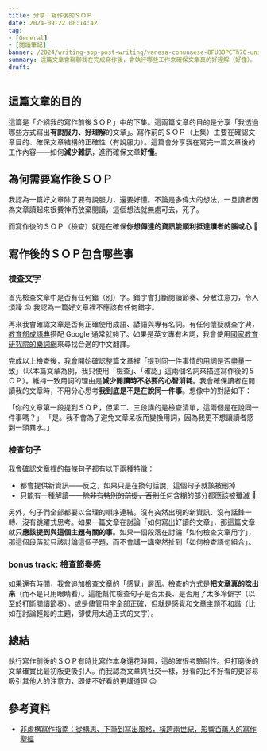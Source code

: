 ```yaml
---
title: 分享：寫作後的ＳＯＰ
date: 2024-09-22 08:14:42
tag:
- [General]
- [閱讀筆記]
banner: /2024/writing-sop-post-writing/vanesa-conunaese-8FUBOPCTh70-unsplash.jpg
summary: 這篇文章會聊聊我在完成寫作後，會執行哪些工作來確保文章真的好理解（好懂）。
draft: 
---
```


## 這篇文章的目的

這篇是「介紹我的寫作前後ＳＯＰ」中的下集。這兩篇文章的目的是分享「我透過哪些方式寫出**有說服力、好理解**的文章」。寫作前的ＳＯＰ（上集）主要在確認文章目的、確保文章結構的正確性（有說服力）。這篇會分享我在寫完一篇文章後的工作內容——如何**減少雜訊**，進而確保文章**好懂**。

## 為何需要寫作後ＳＯＰ

我認為一篇好文章除了要有說服力，還要好懂。不論是多偉大的想法，一旦讀者因為文章讀起來很費神而放棄閱讀，這個想法就無處可去，死了。

而寫作後的ＳＯＰ（檢查）就是在確保**你想傳達的資訊能順利抵達讀者的腦或心** 🎯

## 寫作後的ＳＯＰ包含哪些事

### 檢查文字

首先檢查文章中是否有任何錯（別）字。錯字會打斷閱讀節奏、分散注意力，令人煩躁 😡 我認為一篇好文章裡不應該有任何錯字。

再來我會確認文章是否有正確使用成語、諺語與專有名詞。有任何懷疑就查字典，[教育部成語典](https://dict.idioms.moe.edu.tw/search.jsp)搭配 Google 通常就夠了。如果是英文專有名詞，我會使用[國家教育研究院的樂詞網](https://terms.naer.edu.tw/)來尋找合適的中文翻譯。

完成以上檢查後，我會開始確認整篇文章裡「提到同一件事情的用詞是否盡量一致」（以本篇文章為例，我只使用「檢查」、「確認」這兩個名詞來描述寫作後的ＳＯＰ）。維持一致用詞的理由是**減少閱讀時不必要的心智消耗**。我會確保讀者在閱讀我的文章時，不用分心思考**我到底是不是在說同一件事**。想像中的對話如下：

「你的文章第一段提到ＳＯＰ，但第二、三段講的是檢查清單，這兩個是在說同一件事嗎？」
「是。我不會為了避免文章呆板而變換用詞，因為我更不想讓讀者感到一頭霧水。」

### 檢查句子

我會確認文章裡的每條句子都有以下兩種特徵：

- 都會提供新資訊——反之，如果只是在換句話說，這個句子就該被刪掉
- 只能有一種解讀——~~除非有特別的前提，否則~~任何含糊的部分都應該被殲滅 🚯

另外，句子們全部都要以合理的順序連結。沒有突然出現的新資訊、沒有話鋒一轉、沒有跳躍式思考。如果一篇文章在討論「如何寫出好讀的文章」，那這篇文章就**只應該提到與這個主題有關的事**。如果一個段落在討論「如何檢查文章用字」，那這個段落就只該討論這個子題，而不會講一講突然扯到「如何檢查語句組合」。

### bonus track: 檢查節奏感

如果還有時間，我會追加檢查文章的「感覺」層面。檢查的方式是**把文章真的唸出來**（而不是只用眼睛看）。這能幫忙檢查句子是否太長、是否用了太多冷僻字（以至於打斷閱讀節奏）。或是儘管用字全部正確，但就是感覺和文章主題不和諧（比如在討論輕鬆的主題，卻使用太過正式的文字）。

## 總結

執行寫作前後的ＳＯＰ有時比寫作本身還花時間，這的確很考驗耐性。但打磨後的文章確實比最初版更吸引人。而我認為文章與社交一樣，好看的比不好看的更容易吸引其他人的注意力，即使不好看的更講道理 😉

## 參考資料

- [非虛構寫作指南：從構思、下筆到寫出風格，橫跨兩世紀，影響百萬人的寫作聖經](https://moo.im/a/hkrzEL)
